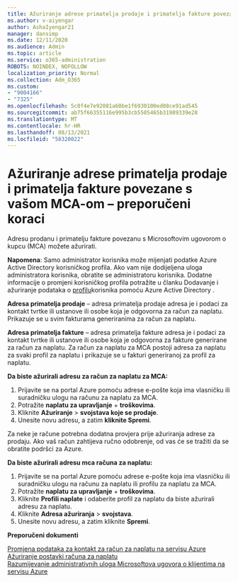 ```yaml
---
title: Ažuriranje adrese primatelja prodaje i primatelja fakture povezane s vašom MCA-om – preporučeni koraci
ms.author: v-aiyengar
author: AshaIyengar21
manager: dansimp
ms.date: 12/11/2020
ms.audience: Admin
ms.topic: article
ms.service: o365-administration
ROBOTS: NOINDEX, NOFOLLOW
localization_priority: Normal
ms.collection: Adm_O365
ms.custom:
- "9004166"
- "7325"
ms.openlocfilehash: 5c0f4e7e92081a60be1f6930100ed08ce91ad545
ms.sourcegitcommit: ab75f66355116e995b3cb5505465b31989339e28
ms.translationtype: MT
ms.contentlocale: hr-HR
ms.lasthandoff: 08/13/2021
ms.locfileid: "58320022"
---
```

# <a name="update-sold-to-and-bill-to-address-associated-to-your-mca---recommended-steps"></a>Ažuriranje adrese primatelja prodaje i primatelja fakture povezane s vašom MCA-om – preporučeni koraci

Adresu prodanu i primatelju fakture povezanu s Microsoftovim ugovorom o kupcu (MCA) možete ažurirati. 

**Napomena**: Samo administrator korisnika može mijenjati podatke Azure Active Directory korisničkog profila. Ako vam nije dodijeljena uloga administratora korisnika, obratite se administratoru korisnika. Dodatne informacije o promjeni korisničkog profila potražite u članku Dodavanje i ažuriranje podataka o [profilu](https://docs.microsoft.com/azure/active-directory/fundamentals/active-directory-users-profile-azure-portal)korisnika pomoću Azure Active Directory .

**Adresa primatelja prodaje** – adresa primatelja prodaje adresa je i podaci za kontakt tvrtke ili ustanove ili osobe koja je odgovorna za račun za naplatu. Prikazuje se u svim fakturama generiranima za račun za naplatu.

**Adresa primatelja fakture** – adresa primatelja fakture adresa je i podaci za kontakt tvrtke ili ustanove ili osobe koja je odgovorna za fakture generirane za račun za naplatu. Za račun za naplatu za MCA postoji adresa za naplatu za svaki profil za naplatu i prikazuje se u fakturi generiranoj za profil za naplatu.

**Da biste ažurirali adresu za račun za naplatu za MCA:**

1. Prijavite se na portal Azure pomoću adrese e-pošte koja ima vlasničku ili suradničku ulogu na računu za naplatu za MCA.
1. Potražite **naplatu za upravljanje**  +  **troškovima**.
1. Kliknite **Ažuriranje**  >  **svojstava koje se prodaje**.
1. Unesite novu adresu, a zatim **kliknite Spremi**.

Za neke je račune potrebna dodatna provjera prije ažuriranja adrese za prodaju. Ako vaš račun zahtijeva ručno odobrenje, od vas će se tražiti da se obratite podršci za Azure.

**Da biste ažurirali adresu mca računa za naplatu:** 

1. Prijavite se na portal Azure pomoću adrese e-pošte koja ima vlasničku ili suradničku ulogu na računu za naplatu ili profilu za naplatu za MCA.
1. Potražite **naplatu za upravljanje**  +  **troškovima**.
1. Kliknite **Profili naplate** i odaberite profil za naplatu da biste ažurirali adresu za naplatu.
1. Kliknite **Adresa ažuriranja**  >  **svojstava**.
1. Unesite novu adresu, a zatim kliknite **Spremi**.

**Preporučeni dokumenti**

[Promjena podataka za kontakt za račun za naplatu na servisu Azure](https://docs.microsoft.com/azure/cost-management-billing/manage/change-azure-account-profile)   
[Ažuriranje postavki računa za naplatu](https://docs.microsoft.com/microsoft-store/update-microsoft-store-for-business-account-settings)  
[Razumijevanje administrativnih uloga Microsoftova ugovora o klijentima na servisu Azure](https://docs.microsoft.com/azure/cost-management-billing/manage/understand-mca-roles)